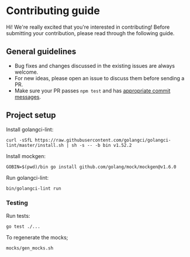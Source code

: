 # Contributing guide

Hi! We're really excited that you're interested in contributing! Before submitting your contribution, please read through the following guide.

## General guidelines

-   Bug fixes and changes discussed in the existing issues are always welcome.
-   For new ideas, please open an issue to discuss them before sending a PR.
-   Make sure your PR passes `npm test` and has [appropriate commit messages](https://github.com/jsdelivr/globalping-cli/commits/master).

## Project setup

Install golangci-lint:

```shell
curl -sSfL https://raw.githubusercontent.com/golangci/golangci-lint/master/install.sh | sh -s -- -b bin v1.52.2
```

Install mockgen:

```shell
GOBIN=$(pwd)/bin go install github.com/golang/mock/mockgen@v1.6.0
```

Run golangci-lint:

```shell
bin/golangci-lint run
```

### Testing

Run tests:

```shell
go test ./...
```

To regenerate the mocks;

```shell
mocks/gen_mocks.sh
```

